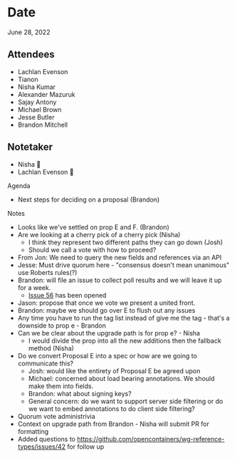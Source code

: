 # Date

June 28, 2022

## Attendees

- Lachlan Evenson
- Tianon
- Nisha Kumar
- Alexander Mazuruk
- Sajay Antony
- Michael Brown
- Jesse Butler
- Brandon Mitchell

## Notetaker

- Nisha 🥇
- Lachlan Evenson 🥈

Agenda

- Next steps for deciding on a proposal (Brandon)

Notes

- Looks like we've settled on prop E and F. (Brandon)
- Are we looking at a cherry pick of a cherry pick (Nisha)
  - I think they represent two different paths they can go down (Josh)
  - Should we call a vote with how to proceed?
- From Jon: We need to query the new fields and references via an API
- Jesse: Must drive quorum here - "consensus doesn't mean unanimous" use Roberts rules(?)
- Brandon: will file an issue to collect poll results and we will leave it up for a week.
  - [Issue 56](https://github.com/opencontainers/wg-reference-types/issues/56) has been opened
- Jason: propose that once we vote we present a united front.
- Brandon: maybe we should go over E to flush out any issues
- Any time you have to run the tag list instead of give me the tag - that's a downside to prop e - Brandon
- Can we be clear about the upgrade path is for prop e? - Nisha
  - I would divide the prop into all the new additions then the fallback method (Nisha)
- Do we convert Proposal E into a spec or how are we going to communicate this?
  - Josh: would like the entirety of Proposal E be agreed upon
  - Michael: concerned about load bearing annotations. We should make them into fields.
  - Brandon: what about signing keys?
  - General concern: do we want to support server side filtering or do we want to embed annotations to do client side filtering?
- Quorum vote administrivia
- Context on upgrade path from Brandon - Nisha will submit PR for formatting
- Added questions to <https://github.com/opencontainers/wg-reference-types/issues/42> for follow up
